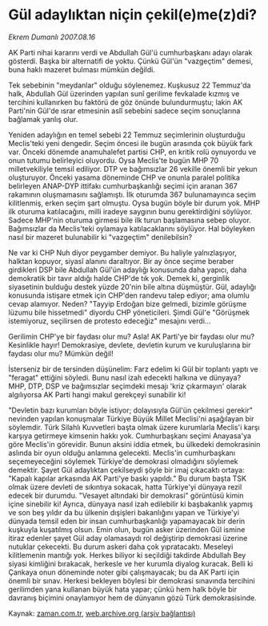 # Gül adaylıktan niçin çekil(e)me(z)di?

*Ekrem Dumanlı 2007.08.16*

<tr><td class="metin" colspan="2" style="padding-top: 20px; padding-left: 5px; padding-right: 10px;">AK Parti nihai kararını verdi ve Abdullah Gül'ü cumhurbaşkanı adayı olarak gösterdi. Başka bir alternatifi de yoktu. Çünkü Gül'ün "vazgeçtim" demesi, buna haklı mazeret bulması mümkün değildi.</td></tr><tr><td class="metin" colspan="2" style="padding-top: 20px; padding-left: 5px; padding-right: 10px;"><p>Tek sebebinin "meydanlar" olduğu söylenemez. Kuşkusuz 22 Temmuz'da halk, Abdullah Gül üzerinden yapılan sunî gerilime fevkalade kızmış ve tercihini kullanırken bu faktörü de göz önünde bulundurmuştu; lakin AK Parti'nin Gül'de ısrar etmesinin aslî sebebini sadece seçim sonuçlarına bağlamak yanlış olur. 
<p>Yeniden adaylığın en temel sebebi 22 Temmuz seçimlerinin oluşturduğu Meclis'teki yeni dengedir. Seçim öncesi ile bugün arasında çok büyük fark var. Önceki dönemde anamuhalefet partisi CHP, en kritik rolü oynuyordu ve onun tutumu belirleyici oluyordu. Oysa Meclis'te bugün MHP 70 milletvekiliyle temsil ediliyor. DTP ve bağımsızlar 26 vekille önemli bir yekun oluşturuyor. Önceki yasama döneminde CHP ve onunla paralel politika belirleyen ANAP-DYP ittifakı cumhurbaşkanlığı seçimi için aranan 367 rakamının oluşmamasını sağlamıştı. İlk oturumda 367 bulunamayınca seçim kilitlenmiş, erken seçim şart olmuştu. Oysa bugün böyle bir durum yok. MHP ilk oturuma katılacağını, milli iradeye saygının bunu gerektirdiğini söylüyor. Sadece MHP'nin oturuma girmesi bile ilk turun başlamasına sebep oluyor. Bağımsızlar da Meclis'teki oylamaya katılacaklarını söylüyor. Hal böyleyken nasıl bir mazeret bulunabilir ki "vazgeçtim" denilebilsin? 
<p>Ne var ki CHP Nuh diyor peygamber demiyor. Bu haliyle yalnızlaşıyor, halktan kopuyor, siyasî alanını daraltıyor. Bir ay önce seçime beraber girdikleri DSP bile Abdullah Gül'ün adaylığı konusunda daha yapıcı, daha demokratik bir tavır aldığı halde CHP'de tık yok. Demek ki, gerginlik siyasetinin bulduğu destek yüzde 20'nin bile altına düşmüştür. Gül, adaylığı konusunda istişare etmek için CHP'den randevu talep ediyor; ama olumlu cevap alamıyor. Neden? "Tayyip Erdoğan bize gelmedi, bizimle görüşme lüzumu bile hissetmedi" diyordu CHP yöneticileri. Şimdi Gül'e "Görüşmek istemiyoruz, seçilirsen de protesto edeceğiz" mesajını verdi...
<p>Gerilimin CHP'ye bir faydası olur mu? Asla! AK Parti'ye bir faydası olur mu? Kesinlikle hayır! Demokrasiye, devlete, devletin kurum ve kuruluşlarına bir faydası olur mu? Mümkün değil! 
<p>İsterseniz bir de tersinden düşünelim: Farz edelim ki Gül bir toplantı yaptı ve "feragat" ettiğini söyledi. Bunu nasıl izah edecekti halkına ve dünyaya? MHP, DTP, DSP ve bağımsızlar seçimdeki mesajı 'kriz çıkarmayın' olarak algılıyorsa AK Parti hangi makul gerekçeyi sunabilir ki! 
<p>"Devletin bazı kurumları böyle istiyor; dolayısıyla Gül'ün çekilmesi gerekir" nevinden yapılan konuşmalar Türkiye Büyük Millet Meclisi'ni aşağılayan bir söylemdir. Türk Silahlı Kuvvetleri başta olmak üzere kurumlarla Meclis'i karşı karşıya getirmeye kimsenin hakkı yok. Cumhurbaşkanı seçimi Anayasa'ya göre Meclis'in görevidir. Bunun aksini iddia etmek, bu ülkedeki demokrasinin aslında bir oyun olduğu anlamına gelecekti. Meclis'in cumhurbaşkanı seçemeyeceğini söylemek Türkiye'de demokrasi olmadığını söylemek demektir. Şayet Gül adaylıktan çekilseydi şöyle bir imaj çıkacaktı ortaya: "Kapalı kapılar arkasında AK Parti'ye baskı yapıldı." Bu durum başta TSK olmak üzere devleti de sıkıntıya sokacak, hatta Türkiye'yi dünyaya rezil edecek bir durumdu. "Vesayet altındaki bir demokrasi" görüntüsü kimin içine sinebilir ki! Ayrıca, dünyaya nasıl izah edilebilir ki başbakanlık yapmış ve son beş yıldır da bu ülkenin dışişleri bakanlığını yapan ve Türkiye'yi dünyada temsil eden bir insan cumhurbaşkanlığı yapamayacak bir derin kuşkuyla kuşatılmış olsun. Emin olun, bugün asker üzerinden Gül ismine itiraz edenler şayet Gül aday olamasaydı rol değiştirip demokrasi üzerine nutuklar çekecekti. Bu durum askeri daha çok yıpratacaktı. Meseleyi kilitlemenin mantığı yok. Herkes biliyor ki seçildiği takdirde Abdullah Bey siyasi kimliğini bırakacak, herkesle ve her kurumla diyalog kuracak. Belli ki Çankaya onun döneminde noter gibi çalışmayacak; bu da AK Parti için önemli bir sınav. Herkesi bekleyen böylesi bir demokrasi sınavında tercihini gerilimden yana kullanan büyük hata yapar; çünkü hem halk böyle bir davranış biçimini onaylamıyor hem de dünyanın gözü Türk demokrasisinde. <br/></p></p></p></p></p></p></td></tr>

Kaynak: [zaman.com.tr](http://zaman.com.tr/yazar.do?yazino=576667), [web.archive.org (arşiv bağlantısı)](http://web.archive.org/web/20080409203439/http://www.zaman.com.tr:80/yazar.do?yazino=576667)
